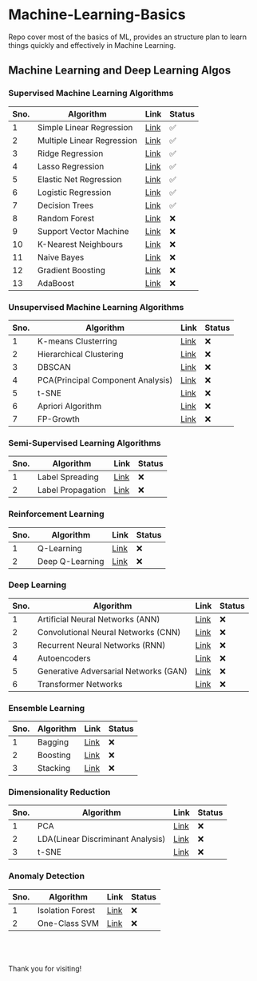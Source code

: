 # Machine-Learning-Basics
Repo cover most of the basics of ML, provides an structure plan to learn things quickly and effectively in Machine Learning.


## Machine Learning and Deep Learning Algos

### Supervised Machine Learning Algorithms
|Sno.|Algorithm|Link|Status|
|---|---|---|---|
|1|Simple Linear Regression|[Link](./Supervised%20Machine%20Learning%20Algos/Supervised%Machine%Learning%Algos/Simple%Linear%Regression.ipynb) |&#x2705;|
|2|Multiple Linear Regression|[Link](./Machine%20Learning%20Algos/Multiple%20Linear%20Regression/Multiple%20Linear%20regression.ipynb)|&#x2705;|
|3|Ridge Regression|[Link](./Machine%20Learning%20Algos/Lasso,Ridge,Elasticnet%20regression/Model%20Training%20with%20EL,%20LR,%20RR.ipynb)|&#x2705;|
|4|Lasso Regression|[Link](./Machine%20Learning%20Algos/Lasso,Ridge,Elasticnet%20regression/Model%20Training%20with%20EL,%20LR,%20RR.ipynb)|&#x2705;|
|5|Elastic Net Regression|[Link](./Machine%20Learning%20Algos/Lasso,Ridge,Elasticnet%20regression/Model%20Training%20with%20EL,%20LR,%20RR.ipynb)|&#x2705;|
|6|Logistic Regression|[Link](./Machine%20Learning%20Algos/Logistic%20Regression/Logistic%20Regression%20Implementation.ipynb)|&#x2705;|
|7|Decision Trees|[Link](./Machine%20Learning%20Algos/Decision%20Tree%20Classifier/Descision%20Trees.ipynb)|&#x2705;|
|8|Random Forest|[Link]()|&#x274c;|
|9|Support Vector Machine|[Link]()|&#x274c;|
|10|K-Nearest Neighbours|[Link]()|&#x274c;|
|11|Naive Bayes|[Link]()|&#x274c;|
|12|Gradient Boosting|[Link]()|&#x274c;|
|13|AdaBoost|[Link]()|&#x274c;|

### Unsupervised Machine Learning Algorithms
|Sno.|Algorithm|Link|Status|
|---|---|---|---|
|1|K-means Clusterring|[Link]()|&#x274c;|
|2|Hierarchical Clustering|[Link]()|&#x274c;|
|3|DBSCAN|[Link]()|&#x274c;|
|4|PCA(Principal Component Analysis)|[Link]()|&#x274c;|
|5|t-SNE|[Link]()|&#x274c;|
|6|Apriori Algorithm|[Link]()|&#x274c;|
|7|FP-Growth|[Link]()|&#x274c;|

### Semi-Supervised Learning Algorithms
|Sno.|Algorithm|Link|Status|
|---|---|---|---|
|1|Label Spreading|[Link]()|&#x274c;|
|2|Label Propagation|[Link]()|&#x274c;|

### Reinforcement Learning
|Sno.|Algorithm|Link|Status|
|---|---|---|---|
|1|Q-Learning|[Link]()|&#x274c;|
|2|Deep Q-Learning|[Link]()|&#x274c;|


### Deep Learning
|Sno.|Algorithm|Link|Status|
|---|---|---|---|
|1|Artificial Neural Networks (ANN)|[Link]()|&#x274c;|
|2|Convolutional Neural Networks (CNN)|[Link]()|&#x274c;|
|3|Recurrent Neural Networks (RNN)	|[Link]()|&#x274c;|
|4|Autoencoders |[Link]()|&#x274c;|
|5|Generative Adversarial Networks (GAN)|[Link]()|&#x274c;|
|6|Transformer Networks|[Link]()|&#x274c;|


### Ensemble Learning
|Sno.|Algorithm|Link|Status|
|---|---|---|---|
|1|Bagging|[Link]()|&#x274c;|
|2|Boosting|[Link]()|&#x274c;|
|3|Stacking|[Link]()|&#x274c;|


### Dimensionality Reduction
|Sno.|Algorithm|Link|Status|
|---|---|---|---|
|1|PCA|[Link]()|&#x274c;|
|2|LDA(Linear Discriminant Analysis)|[Link]()|&#x274c;|
|3|t-SNE|[Link]()|&#x274c;|

### Anomaly Detection
|Sno.|Algorithm|Link|Status|
|---|---|---|---|
|1|Isolation Forest|[Link]()|&#x274c;|
|2|One-Class SVM|[Link]()|&#x274c;|



<br><br><br>
Thank you for visiting!
